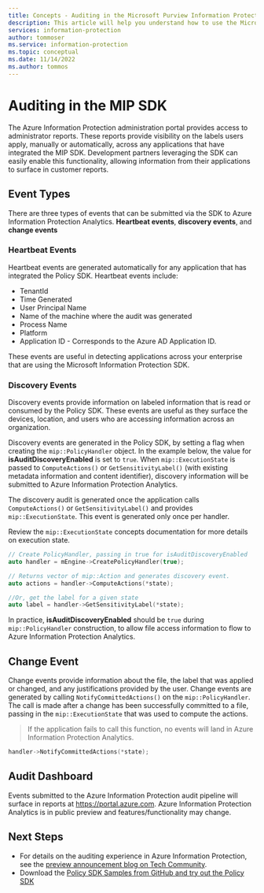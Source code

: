 ```yaml
---
title: Concepts - Auditing in the Microsoft Purview Information Protection Policy SDK
description: This article will help you understand how to use the Microsoft Information Protection SDK to submit Policy SDK auditing events to Azure Information Protection Analytics.
services: information-protection
author: tommoser
ms.service: information-protection
ms.topic: conceptual
ms.date: 11/14/2022
ms.author: tommos
---
```


# Auditing in the MIP SDK

The Azure Information Protection administration portal provides access to administrator reports. These reports provide visibility on the labels users apply, manually or automatically, across any applications that have integrated the MIP SDK. Development partners leveraging the SDK can easily enable this functionality, allowing information from their applications to surface in customer reports.

## Event Types

There are three types of events that can be submitted via the SDK to Azure Information Protection Analytics. **Heartbeat events**, **discovery events**, and **change events**

### Heartbeat Events

Heartbeat events are generated automatically for any application that has integrated the Policy SDK. Heartbeat events include:

* TenantId
* Time Generated
* User Principal Name
* Name of the machine where the audit was generated
* Process Name
* Platform
* Application ID - Corresponds to the Azure AD Application ID.

These events are useful in detecting applications across your enterprise that are using the Microsoft Information Protection SDK.

### Discovery Events

Discovery events provide information on labeled information that is read or consumed by the Policy SDK. These events are useful as they surface the devices, location, and users who are accessing information across an organization.

Discovery events are generated in the Policy SDK, by setting a flag when creating the `mip::PolicyHandler` object. In the example below, the value for **isAuditDiscoveryEnabled** is set to `true`. When `mip::ExecutionState` is passed to `ComputeActions()` or `GetSensitivityLabel()` (with existing metadata information and content identifier), discovery information will be submitted to Azure Information Protection Analytics.

The discovery audit is generated once the application calls `ComputeActions()` or `GetSensitivityLabel()` and provides `mip::ExecutionState`. This event is generated only once per handler.

Review the `mip::ExecutionState` concepts documentation for more details on execution state.

```cpp
// Create PolicyHandler, passing in true for isAuditDiscoveryEnabled
auto handler = mEngine->CreatePolicyHandler(true);

// Returns vector of mip::Action and generates discovery event.
auto actions = handler->ComputeActions(*state);

//Or, get the label for a given state
auto label = handler->GetSensitivityLabel(*state);
```

In practice, **isAuditDiscoveryEnabled** should be `true` during `mip::PolicyHandler` construction, to allow file access information to flow to Azure Information Protection Analytics.

## Change Event

Change events provide information about the file, the label that was applied or changed, and any justifications provided by the user. Change events are generated by calling `NotifyCommittedActions()` on the `mip::PolicyHandler`. The call is made after a change has been successfully committed to a file, passing in the `mip::ExecutionState` that was used to compute the actions.

> If the application fails to call this function, no events will land in Azure Information Protection Analytics.

```cpp
handler->NotifyCommittedActions(*state);
```

## Audit Dashboard

Events submitted to the Azure Information Protection audit pipeline will surface in reports at https://portal.azure.com. Azure Information Protection Analytics is in public preview and features/functionality may change.

## Next Steps

- For details on the auditing experience in Azure Information Protection, see the [preview announcement blog on Tech Community](https://techcommunity.microsoft.com/t5/Azure-Information-Protection/Data-discovery-reporting-and-analytics-for-all-your-data-with/ba-p/253854).
- Download the [Policy SDK Samples from GitHub and try out the Policy SDK](https://azure.microsoft.com/resources/samples/?sort=0&term=mipsdk+policyapi)

